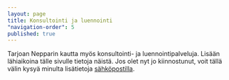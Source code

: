 ```yaml
---
layout: page
title: Konsultointi ja luennointi
"navigation-order": 5
published: true
---
```


Tarjoan Nepparin kautta myös konsultointi- ja luennointipalveluja. Lisään lähiaikoina tälle sivulle tietoja näistä. Jos olet nyt jo kiinnostunut, voit tällä välin kysyä minulta lisätietoja [sähköpostilla](/ota-yhteytta).